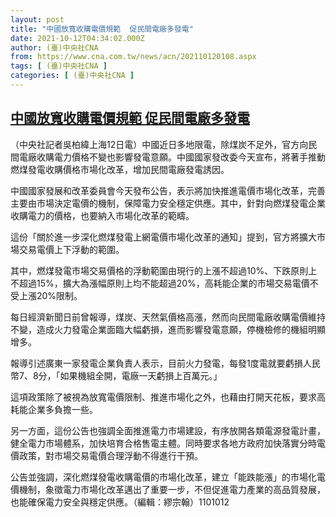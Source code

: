```yaml
---
layout: post
title: "中國放寬收購電價規範  促民間電廠多發電"
date: 2021-10-12T04:34:02.000Z
author: (臺)中央社CNA
from: https://www.cna.com.tw/news/acn/202110120108.aspx
tags: [ (臺)中央社CNA ]
categories: [ (臺)中央社CNA ]
---
```

<!--1634013242000-->
[中國放寬收購電價規範  促民間電廠多發電](https://www.cna.com.tw/news/acn/202110120108.aspx)
------

<div>
<div></div><div><p>（中央社記者吳柏緯上海12日電）中國近日多地限電，除煤炭不足外，官方向民間電廠收購電力價格不變也影響發電意願。中國國家發改委今天宣布，將著手推動燃煤發電收購價格市場化改革，增加民間電廠發電誘因。</p><p>中國國家發展和改革委員會今天發布公告，表示將加快推進電價市場化改革，完善主要由市場決定電價的機制，保障電力安全穩定供應。其中，針對向燃煤發電企業收購電力的價格，也要納入市場化改革的範疇。</p><p>這份「關於進一步深化燃煤發電上網電價市場化改革的通知」提到，官方將擴大市場交易電價上下浮動的範圍。</p><p>其中，燃煤發電市場交易價格的浮動範圍由現行的上漲不超過10%、下跌原則上不超過15%，擴大為漲幅原則上均不能超過20%，高耗能企業的市場交易電價不受上漲20%限制。</p><p>每日經濟新聞日前曾報導，煤炭、天然氣價格高漲，然而向民間電廠收購電價維持不變，造成火力發電企業面臨大幅虧損，進而影響發電意願，停機檢修的機組明顯增多。</p><p>報導引述廣東一家發電企業負責人表示，目前火力發電，每發1度電就要虧損人民幣7、8分，「如果機組全開，電廠一天虧損上百萬元。」</p><p>這項政策除了被視為放寬電價限制、推進市場化之外，也藉由打開天花板，要求高耗能企業多負擔一些。</p><p>另一方面，這份公告也強調全面推進電力市場建設，有序放開各類電源發電計畫，健全電力市場體系，加快培育合格售電主體。同時要求各地方政府加快落實分時電價政策，對市場交易電價合理浮動不得進行干預。</p><p>公告並強調，深化燃煤發電收購電價的市場化改革，建立「能跌能漲」的市場化電價機制，象徵電力市場化改革邁出了重要一步，不但促進電力產業的高品質發展，也能確保電力安全與穩定供應。（編輯：繆宗翰）1101012</p></div>
</div>

